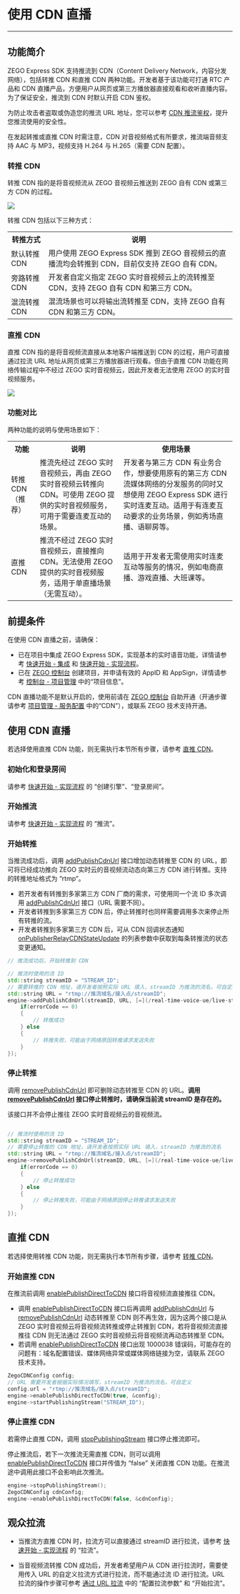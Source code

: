 # 使用 CDN 直播

---

## 功能简介

ZEGO Express SDK 支持推流到 CDN（Content Delivery Network，内容分发网络），包括转推 CDN 和直推 CDN 两种功能。开发者基于该功能可打通 RTC 产品和 CDN 直播产品，方便用户从网页或第三方播放器直接观看和收听直播内容。为了保证安全，推流到 CDN 时默认开启 CDN 鉴权。

为防止攻击者盗取或伪造您的推流 URL 地址，您可以参考 [CDN 推流鉴权](https://doc-zh.zego.im/article/17999)，提升您推流使用的安全性。

<Warning title="注意">


在发起转推或直推 CDN 时需注意，CDN 对音视频格式有所要求，推流端音频支持 AAC 与 MP3，视频支持 H.264 与 H.265（需要 CDN 配置）。

</Warning>



### 转推 CDN

转推 CDN 指的是将音视频流从 ZEGO 音视频云推送到 ZEGO 自有 CDN 或第三方 CDN 的过程。

<Frame width="512" height="auto" caption=""><img src="https://doc-media.zego.im/sdk-doc/Pics/Common/ZegoExpressEngine/relay_cdn.png" /></Frame>

转推 CDN 包括以下三种方式：

<table>

<tbody><tr>
<th>转推方式</th>
<th>说明</th>
</tr>
<tr>
<td>默认转推 CDN</td>
<td>用户使用 ZEGO Express SDK 推到 ZEGO 音视频云的直播流均会转推到 CDN，目前仅支持 ZEGO 自有 CDN。</td>
</tr>
<tr>
<td>旁路转推 CDN</td>
<td>开发者自定义指定 ZEGO 实时音视频云上的流转推至 CDN，支持 ZEGO 自有 CDN 和第三方 CDN。</td>
</tr>
<tr>
<td>混流转推 CDN</td>
<td>混流场景也可以将输出流转推至 CDN，支持 ZEGO 自有 CDN 和第三方 CDN。</td>
</tr>
</tbody></table>

### 直推 CDN

直推 CDN 指的是将音视频流直接从本地客户端推送到
CDN 的过程，用户可直接通过拉流 URL 地址从网页或第三方播放器进行观看。但由于直推 CDN 功能在网络传输过程中不经过 ZEGO 实时音视频云，因此开发者无法使用 ZEGO 的实时音视频服务。

<Frame width="512" height="auto" caption=""><img src="https://doc-media.zego.im/sdk-doc/Pics/Android/streamByCdn/direct_to_cdn.png" /></Frame>

### 功能对比

两种功能的说明与使用场景如下：

<table>

<tbody><tr>
<th>功能</th>
<th>说明</th>
<th>使用场景</th>
</tr>
<tr>
<td>转推 CDN （推荐）</td>
<td>推流先经过 ZEGO 实时音视频云，再由 ZEGO 实时音视频云转推向 CDN。可使用 ZEGO 提供的实时音视频服务，可用于需要连麦互动的场景。</td>
<td>开发者与第三方 CDN 有业务合作，想要使用原有的第三方 CDN 流媒体网络的分发服务的同时又想使用 ZEGO Express SDK 进行实时连麦互动。适用于有连麦互动要求的业务场景，例如秀场直播、语聊房等。</td>
</tr>
<tr>
<td>直推 CDN</td>
<td>推流不经过 ZEGO 实时音视频云，直接推向 CDN。无法使用 ZEGO 提供的实时音视频服务，适用于单直播场景（无需互动）。</td>
<td>适用于开发者无需使用实时连麦互动等服务的情况，例如电商直播、游戏直播、大班课等。</td>
</tr>
</tbody></table>

## 前提条件

在使用 CDN 直播之前，请确保：

- 已在项目中集成 ZEGO Express SDK，实现基本的实时语音功能，详情请参考 [快速开始 - 集成](https://doc-zh.zego.im/article/17991) 和 [快速开始 - 实现流程](https://doc-zh.zego.im/article/17992)。
- 已在 [ZEGO 控制台](https://console.zego.im) 创建项目，并申请有效的 AppID 和 AppSign，详情请参考 [控制台 - 项目管理](/console/project-info) 中的“项目信息”。

<Warning title="注意">


CDN 直播功能不是默认开启的，使用前请在 [ZEGO 控制台](https://console.zego.im) 自助开通（开通步骤请参考 [项目管理 - 服务配置](/console/service-configuration/activate-cdn-service) 中的“CDN”），或联系 ZEGO 技术支持开通。

</Warning>



## 使用 CDN 直播

<Note title="说明">


若选择使用直推 CDN 功能，则无需执行本节所有步骤，请参考 [直推 CDN](https://doc-zh.zego.im/article/17998#5)。


</Note>



### 初始化和登录房间

请参考 [快速开始 - 实现流程](https://doc-zh.zego.im/article/17992#CreateEngine) 的 “创建引擎”、“登录房间”。

### 开始推流

请参考 [快速开始 - 实现流程](https://doc-zh.zego.im/article/17992#publishingStream) 的 “推流”。

### 开始转推

当推流成功后，调用 [addPublishCdnUrl](https://doc-zh.zego.im/article/api?doc=Express_Audio_SDK_API~cpp_ue~class~IZegoExpressEngine#add-publish-cdn-url) 接口增加动态转推至 CDN 的 URL，即可将已经成功推向 ZEGO 实时云的音视频流动态向第三方 CDN 进行转推。支持的转推地址格式为 “rtmp”。

<Note title="说明">


- 若开发者有转推到多家第三方 CDN 厂商的需求，可使用同一个流 ID 多次调用 [addPublishCdnUrl](https://doc-zh.zego.im/article/api?doc=Express_Audio_SDK_API~cpp_ue~class~IZegoExpressEngine#add-publish-cdn-url) 接口（URL 需要不同）。
- 开发者转推到多家第三方 CDN 后，停止转推时也同样需要调用多次来停止所有转推的流。
- 开发者转推到多家第三方 CDN 后，可从 CDN 回调状态通知 [onPublisherRelayCDNStateUpdate](https://doc-zh.zego.im/article/api?doc=Express_Audio_SDK_API~cpp_ue~class~IZegoEventHandler#on-publisher-relay-cdn-state-update) 的列表参数中获取到每条转推流的状态变更通知。

</Note>



```cpp
// 推流成功后，开始转推到 CDN

// 推流时使用的流 ID
std::string streamID = "STREAM_ID";
// 需要转推的 CDN 地址，请开发者按照实际 URL 填入，streamID 为推流的流名，可自定义
std::string URL = "rtmp://推流域名/接入点/streamID";
engine->addPublishCdnUrl(streamID, URL, [=](/real-time-voice-ue/live-streaming/int-errorcode){
    if(errorCode == 0)
    {
        // 转推成功
    } else
    {
        // 转推失败，可能由于网络原因转推请求发送失败
    }
});
```

### 停止转推

调用 [removePublishCdnUrl](https://doc-zh.zego.im/article/api?doc=Express_Audio_SDK_API~cpp_ue~class~IZegoExpressEngine#remove-publish-cdn-url) 即可删除动态转推至 CDN 的 URL。**调用 [removePublishCdnUrl](https://doc-zh.zego.im/article/api?doc=Express_Audio_SDK_API~cpp_ue~class~IZegoExpressEngine#remove-publish-cdn-url) 接口停止转推时，请确保当前流 streamID 是存在的。**

<Warning title="注意">


该接口并不会停止推往 ZEGO 实时音视频云的音视频流。


</Warning>



```cpp

// 推流时使用的流 ID
std::string streamID = "STREAM_ID";
// 需要停止转推的 CDN 地址，请开发者按照实际 URL 填入，streamID 为推流的流名
std::string URL = "rtmp://推流域名/接入点/streamID";
engine->removePublishCdnUrl(streamID, URL, [=](/real-time-voice-ue/live-streaming/int-errorcode){
    if(errorCode == 0)
    {
        // 停止转推成功
    } else
    {
        // 停止转推失败，可能由于网络原因停止转推请求发送失败
    }
});
```

## 直推 CDN

<Note title="说明">


若选择使用转推 CDN 功能，则无需执行本节所有步骤，请参考 [转推 CDN](https://doc-zh.zego.im/article/17998#4)。

</Note>



### 开始直推 CDN

在推流前调用 [enablePublishDirectToCDN](https://doc-zh.zego.im/article/api?doc=Express_Audio_SDK_API~cpp_ue~class~IZegoExpressEngine#enable-publish-direct-to-cdn) 接口将音视频流直接推往 CDN。

<Warning title="注意">


- 调用 [enablePublishDirectToCDN](https://doc-zh.zego.im/article/api?doc=Express_Audio_SDK_API~cpp_ue~class~IZegoExpressEngine#enable-publish-direct-to-cdn) 接口后再调用 [addPublishCdnUrl](https://doc-zh.zego.im/article/api?doc=Express_Audio_SDK_API~cpp_ue~class~IZegoExpressEngine#add-publish-cdn-url) 与 [removePublishCdnUrl](https://doc-zh.zego.im/article/api?doc=Express_Audio_SDK_API~cpp_ue~class~IZegoExpressEngine#remove-publish-cdn-url) 动态转推至 CDN 则不再生效，因为这两个接口是从 ZEGO 实时音视频云将音视频流转推或停止转推到 CDN，若将音视频流直接推往 CDN 则无法通过 ZEGO 实时音视频云将音视频流再动态转推至 CDN。
- 若调用 [enablePublishDirectToCDN](https://doc-zh.zego.im/article/api?doc=Express_Audio_SDK_API~cpp_ue~class~IZegoExpressEngine#enable-publish-direct-to-cdn) 接口出现 1000038 错误码，可能存在的问题有：域名配置错误、媒体网络异常或媒体网络链接为空，请联系 ZEGO 技术支持。

</Warning>



```cpp
ZegoCDNConfig config;
// URL 需要开发者根据实际情况填写，streamID 为推流的流名，可自定义
config.url = "rtmp://推流域名/接入点/streamID";
engine->enablePublishDirectToCDN(true, &config);
engine->startPublishingStream("STREAM_ID");
```

### 停止直推 CDN

若需停止直推 CDN，调用 [stopPublishingStream](https://doc-zh.zego.im/article/api?doc=Express_Audio_SDK_API~cpp_ue~class~IZegoExpressEngine#stop-publishing-stream) 接口停止推流即可。

停止推流后，若下一次推流无需直推 CDN，则可以调用 [enablePublishDirectToCDN](https://doc-zh.zego.im/article/api?doc=Express_Audio_SDK_API~cpp_ue~class~IZegoExpressEngine#enable-publish-direct-to-cdn) 接口并传值为 “false” 关闭直推 CDN 功能。在推流途中调用此接口不会影响此次推流。

```cpp
engine->stopPublishingStream();
ZegoCDNConfig cdnConfig;
engine->enablePublishDirectToCDN(false, &cdnConfig);
```

## 观众拉流

- 当推流方直推 CDN 时，拉流方可以直接通过 streamID 进行拉流，请参考 [快速开始 - 实现流程](https://doc-zh.zego.im/article/17992#PlayingStream) 的 “拉流”。

- 当音视频流转推 CDN 成功后，开发者希望用户从 CDN 进行拉流时，需要使用传入 URL 的自定义拉流方式进行拉流，而不能通过流 ID 进行拉流。URL 拉流的操作步骤可参考 [通过 URL 拉流](https://doc-zh.zego.im/article/17996#ZegoCDNConfig) 中的 “配置拉流参数” 和 “开始拉流”。
